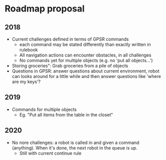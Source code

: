 Roadmap proposal
================

2018
-----
- Current challenges defined in terms of GPSR commands
    + each command may be stated differently than exactly written in rulebook
    + All navigation actions can encounter obstacles, in all challenges
    + No commands yet for multiple objects (e.g. no 'put all objects...')
- Storing groceries": Grab groceries from a pile of objects
- Questions in GPSR: answer questions about current environment, robot can looks around for a little while and then answer questions like 'where are my keys'? 

2019
----
- Commands for multiple objects
    + Eg. "Put all items from the table in the closet"

2020
----
- No nore challenges: a robot is called in and given a command (anything). When it's done, the next robot in the queue is up. 
    + Still with current continue rule